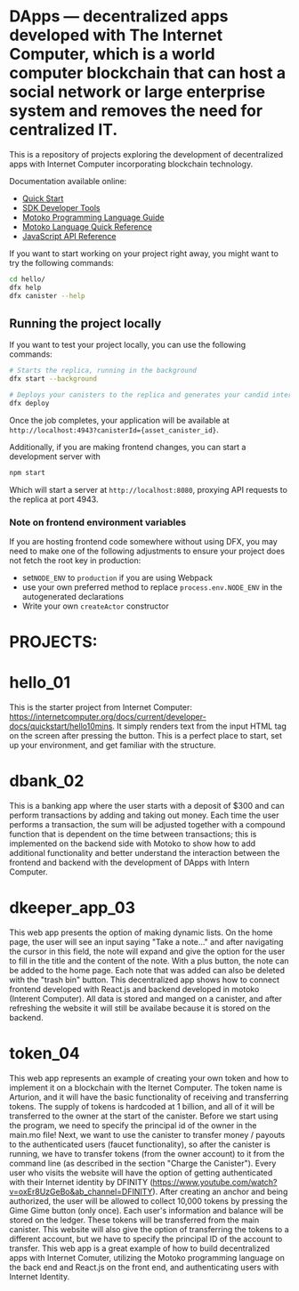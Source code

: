 # DApps — decentralized apps developed with The Internet Computer, which is a world computer blockchain that can host a social network or large enterprise system and removes the need for centralized IT.


This is a repository of projects exploring the development of decentralized apps with Internet Computer incorporating blockchain technology.



Documentation available online:

- [Quick Start](https://internetcomputer.org/docs/current/developer-docs/quickstart/hello10mins)
- [SDK Developer Tools](https://internetcomputer.org/docs/current/developer-docs/build/install-upgrade-remove)
- [Motoko Programming Language Guide](https://internetcomputer.org/docs/current/developer-docs/build/cdks/motoko-dfinity/motoko/)
- [Motoko Language Quick Reference](https://internetcomputer.org/docs/current/references/motoko-ref/)
- [JavaScript API Reference](https://erxue-5aaaa-aaaab-qaagq-cai.raw.ic0.app)

If you want to start working on your project right away, you might want to try the following commands:

```bash
cd hello/
dfx help
dfx canister --help
```

## Running the project locally

If you want to test your project locally, you can use the following commands:

```bash
# Starts the replica, running in the background
dfx start --background

# Deploys your canisters to the replica and generates your candid interface
dfx deploy
```

Once the job completes, your application will be available at `http://localhost:4943?canisterId={asset_canister_id}`.

Additionally, if you are making frontend changes, you can start a development server with

```bash
npm start
```

Which will start a server at `http://localhost:8080`, proxying API requests to the replica at port 4943.

### Note on frontend environment variables

If you are hosting frontend code somewhere without using DFX, you may need to make one of the following adjustments to ensure your project does not fetch the root key in production:

- set`NODE_ENV` to `production` if you are using Webpack
- use your own preferred method to replace `process.env.NODE_ENV` in the autogenerated declarations
- Write your own `createActor` constructor


# PROJECTS:
# hello_01
This is the starter project from Internet Computer: https://internetcomputer.org/docs/current/developer-docs/quickstart/hello10mins.
It simply renders text from the input HTML tag on the screen after pressing the button. This is a perfect place to start, set up your environment, and get familiar with the structure.

# dbank_02
This is a banking app where the user starts with a deposit of $300 and can perform transactions by adding and taking out money. Each time the user performs a transaction, the sum will be adjusted together with a compound function that is dependent on the time between transactions; this is implemented on the backend side with Motoko to show how to add additional functionality and better understand the interaction between the frontend and backend with the development of DApps with Intern Computer.

# dkeeper_app_03
This web app presents the option of making dynamic lists. On the home page, the user will see an input saying "Take a note..." and after navigating the cursor in this field, the note will expand and give the option for the user to fill in the title and the content of the note. With a plus button, the note can be added to the home page. Each note that was added can also be deleted with the "trash bin" button. This decentralized app shows how to connect frontend developed with React.js and backend developed in motoko (Interent Computer). All data is stored and manged on a canister, and after refreshing the website it will still be availabe because it is stored on the backend. 

# token_04
This web app represents an example of creating your own token and how to implement it on a blockchain with the Iternet Computer. The token name is Arturion, and it will have the basic functionality of receiving and transferring tokens. The supply of tokens is hardcoded at 1 billion, and all of it will be transferred to the owner at the start of the canister. Before we start using the program, we need to specify the principal id of the owner in the main.mo file! Next, we want to use the canister to transfer money / payouts to the authenticated users (faucet functionality), so after the canister is running, we have to transfer tokens (from the owner account) to it from the command line (as described in the section "Charge the Canister"). Every user who visits the website will have the option of getting authenticated with their Internet identity by DFINITY (https://www.youtube.com/watch?v=oxEr8UzGeBo&ab_channel=DFINITY). After creating an anchor and being authorized, the user will be allowed to collect 10,000 tokens by pressing the Gime Gime button (only once). Each user's information and balance will be stored on the ledger. These tokens will be transferred from the main canister. This website will also give the option of transferring the tokens to a different account, but we have to specify the principal ID of the account to transfer. This web app is a great example of how to build decentralized apps with Internet Comuter, utilizing the Motoko programming language on the back end and React.js on the front end, and authenticating users with Internet Identity.   